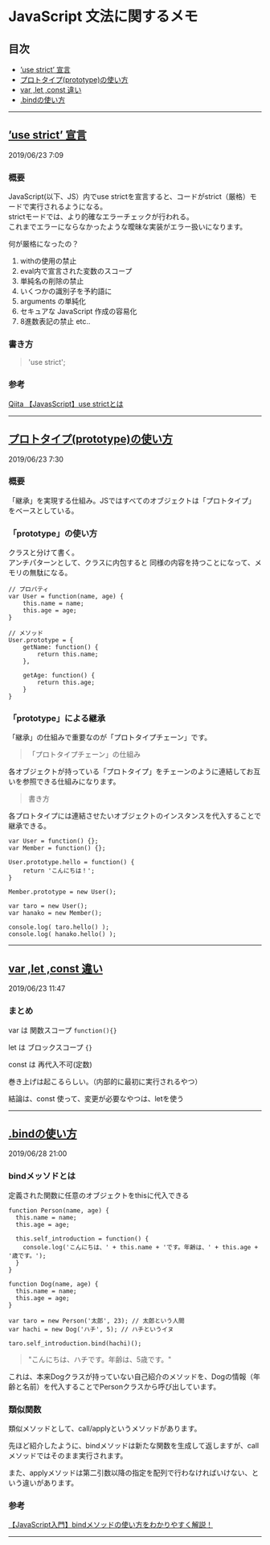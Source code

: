 # <span id="top"> JavaScript 文法に関するメモ</span>

## 目次
* [’use strict’ 宣言](#jump1)  
* [プロトタイプ(prototype)の使い方](#jump2)
* [var ,let ,const 違い](#jump3)
* [.bindの使い方](#jump4)

***
## <a id='jump1' href="#top">’use strict’ 宣言 </a>

2019/06/23  7:09

### 概要
JavaScript(以下、JS）内でuse strictを宣言すると、コードがstrict（厳格）モードで実行されるようになる。  
strictモードでは、より的確なエラーチェックが行われる。  
これまでエラーにならなかったような曖昧な実装がエラー扱いになります。

何が厳格になったの？  
1. withの使用の禁止
2. eval内で宣言された変数のスコープ
3. 単純名の削除の禁止
4. いくつかの識別子を予約語に
5. arguments の単純化
6. セキュアな JavaScript 作成の容易化
7. 8進数表記の禁止 etc..

### 書き方
>'use strict';

### 参考
[Qiita 【JavasScript】use strictとは](https://qiita.com/miri4ech/items/ffcebaf593f5baa1c112)


***  

## <a id="jump2" href="#top">プロトタイプ(prototype)の使い方</a>

2019/06/23  7:30

### 概要
「継承」を実現する仕組み。JSではすべてのオブジェクトは「プロトタイプ」をベースとしている。  

### 「prototype」の使い方
クラスと分けて書く。  
アンチパターンとして、クラスに内包すると
同様の内容を持つことになって、メモリの無駄になる。

```
// プロパティ
var User = function(name, age) {
    this.name = name;
    this.age = age;
} 

// メソッド
User.prototype = {
    getName: function() {
        return this.name;
    },
 
    getAge: function() {
        return this.age;
    }
}
```

### 「prototype」による継承
「継承」の仕組みで重要なのが「プロトタイプチェーン」です。
>「プロトタイプチェーン」の仕組み  

各オブジェクトが持っている「プロトタイプ」をチェーンのように連結してお互いを参照できる仕組みになります。

>書き方

各プロトタイプには連結させたいオブジェクトのインスタンスを代入することで継承できる。

```
var User = function() {};
var Member = function() {};
 
User.prototype.hello = function() {
    return 'こんにちは！';
}
 
Member.prototype = new User();
 
var taro = new User();
var hanako = new Member();
 
console.log( taro.hello() );
console.log( hanako.hello() );
```

****

## <a id="jump3" href="#top">var ,let ,const 違い</a>

2019/06/23 11:47

### まとめ

var は 関数スコープ `function(){}`

let は ブロックスコープ `{}`

const は 再代入不可(定数)

巻き上げは起こるらしい。（内部的に最初に実行されるやつ）

結論は、const 使って、変更が必要なやつは、letを使う

***

## <a id='jump4' href='#top'>.bindの使い方</a>

2019/06/28 21:00

### bindメッソドとは

定義された関数に任意のオブジェクトをthisに代入できる

```
function Person(name, age) {
  this.name = name;
  this.age = age;
 
  this.self_introduction = function() {
    console.log('こんにちは、' + this.name + 'です。年齢は、' + this.age + '歳です。');
  }
}
 
function Dog(name, age) {
  this.name = name;
  this.age = age;
}
 
var taro = new Person('太郎', 23); // 太郎という人間
var hachi = new Dog('ハチ', 5); // ハチというイヌ
 
taro.self_introduction.bind(hachi)();
```

> "こんにちは、ハチです。年齢は、5歳です。"

これは、本来Dogクラスが持っていない自己紹介のメソッドを、Dogの情報（年齢と名前）を代入することでPersonクラスから呼び出しています。

### 類似関数
類似メソッドとして、call/applyというメソッドがあります。

先ほど紹介したように、bindメソッドは新たな関数を生成して返しますが、callメソッドではそのまま実行されます。

また、applyメソッドは第二引数以降の指定を配列で行わなければいけない、という違いがあります。

### 参考
[【JavaScript入門】bindメソッドの使い方をわかりやすく解説！](https://www.sejuku.net/blog/49161)
***
